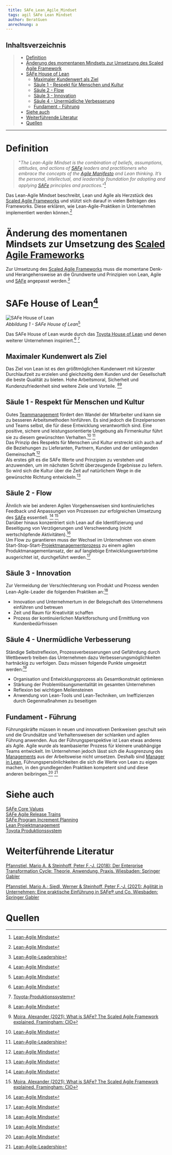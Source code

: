 ```yaml
---
 title: SAFe_Lean_Agile_Mindset
 tags: agil SAFe Lean Mindset
 author: BeratGuen
 anrechnung: a
---
```


 ## Inhaltsverzeichnis
 > - [Definition](SAFe_Lean_Agile_Mindset.md#definition)
 > - [Änderung des momentanen Mindsets zur Umsetzung des Scaled Agile Framework](SAFe_Lean_Agile_Mindset.md#änderung-des-momentanen-mindsets-zur-umsetzung-des-scaled-agile-frameworks)
 > - [SAFe House of Lean](SAFe_Lean_Agile_Mindset.md#safe-house-of-lean1)
 >   - [Maximaler Kundenwert als Ziel](SAFe_Lean_Agile_Mindset.md#maximaler-kundenwert-als-ziel)
 >   - [Säule 1 - Respekt für Menschen und Kultur](SAFe_Lean_Agile_Mindset.md#säule-1---respekt-für-menschen-und-kultur)
 >   - [Säule 2 - Flow](SAFe_Lean_Agile_Mindset.md#säule-2---flow)
 >   - [Säule 3 - Innovation](SAFe_Lean_Agile_Mindset.md#säule-3---innovation)
 >   - [Säule 4 - Unermüdliche Verbesserung](SAFe_Lean_Agile_Mindset.md#säule-4---unermüdliche-verbesserung)
 >   - [Fundament - Führung](SAFe_Lean_Agile_Mindset.md#fundament---führung) 
 > - [Siehe auch](SAFe_Lean_Agile_Mindset.md#siehe-auch)
 > - [Weiterführende Literatur](SAFe_Lean_Agile_Mindset.md#weiterführende-literatur)
 > - [Quellen](SAFe_Lean_Agile_Mindset.md#quellen)
 ---

 # Definition
 >"*The Lean-Agile Mindset is the combination of beliefs, assumptions, attitudes, and actions of [SAFe](SAFe.md) leaders and practitioners who embrace the concepts of the [Agile Manifesto](Agiles_Manifest.md) and Lean thinking. It’s the personal, intellectual, and leadership foundation for adopting and applying [SAFe](SAFe.md) principles and practices."*[^1] 


Das Lean-Agile Mindset beschreibt, Lean und Agile als Herzstück des [Scaled Agile Frameworks](SAFe.md) und stützt sich darauf in vielen Beiträgen des Frameworks. Diese erklären, wie Lean-Agile-Praktiken in Unternehmen implementiert werden können.[^1]

 # Änderung des momentanen Mindsets zur Umsetzung des [Scaled Agile Frameworks](SAFe.md)
 Zur Umsetzung des [Scaled Agile Frameworks](SAFe.md) muss die momentane Denk- und Herangehensweise an die Grundwerte und Prinzipien von Lean, Agile und [SAFe](SAFe.md) angepasst werden.[^2]   


 # SAFe House of Lean[^1]

 ![SAFe House of Lean](SAFe_Lean_Agile_Mindset/House-of-Lean-1.png)  
 *Abbildung 1 - SAFe House of Lean*[^1]  

 Das SAFe House of Lean wurde durch das [Toyota House of Lean](Toyota_Produktionssystem.md) und denen weiterer Unternehmen inspiriert.[^1] [^3]

 ## Maximaler Kundenwert als Ziel
 Das Ziel von Lean ist es den größtmöglichen Kundenwert mit kürzester Durchlaufzeit zu erzielen und gleichzeitig dem Kunden und der Gesellschaft die beste Qualität zu bieten. Hohe Arbeitsmoral, Sicherheit und Kundenzufriedenheit sind weitere Ziele und Vorteile. [^1][^4]

 ## Säule 1 - Respekt für Menschen und Kultur
 Gutes [Teammanagement](Teammanagement.md) fördert den Wandel der Mitarbeiter und kann sie zu besseren Arbeitsmethoden hinführen. Es sind jedoch die Einzelpersonen und Teams selbst, die für diese Entwicklung verantwortlich sind.
 Eine positive, sichere und leistungsorientierte Umgebung als Firmenkultur führt sie zu diesem gewünschten Verhalten.[^1] [^2]  
 Das Prinzip des Respekts für Menschen und Kultur erstreckt sich auch auf die Beziehungen zu Lieferanten, Partnern, Kunden und der  umliegenden Gemeinschaft.[^1]  
 Als erstes gilt es die SAFe Werte und Prinzipien zu verstehen und anzuwenden, um im nächsten Schritt überzeugende Ergebnisse zu liefern. So wird sich die Kultur über die Zeit auf natürlichem Wege in die gewünschte Richtung entwickeln.[^1]

 ## Säule 2 - Flow
 Ähnlich wie bei anderen Agilen Vorgehensweisen sind kontinuierliches Feedback und Anpassungen von Prozessen zur erfolgreichen Umsetzung des [SAFe](SAFe.md) essentiell.  [^1] [^4]  
 Darüber hinaus konzentriert sich Lean auf die Identifizierung und Beseitigung von Verzögerungen und Verschwendung (nicht wertschöpfende Aktivitäten).[^1]  
 Um Flow zu garantieren muss der Wechsel im Unternehmen von einem Start-Stop-Start-[Projektmanagementprozess](Projektmanagement.md) zu einem agilen Produktmanagementansatz, der auf langlebige Entwicklungswertströme ausgerichtet ist, durchgeführt werden.[^1]

 ## Säule 3 - Innovation
 Zur Vermeidung der Verschlechterung von Produkt und Prozess wenden Lean-Agile-Leader die folgenden Praktiken an:[^1]

 * Innovation und Unternehmertum in der Belegschaft des Unternehmens einführen und betreuen
 * Zeit und Raum für Kreativität schaffen
 * Prozess der kontinuierlichen Marktforschung und Ermittlung von Kundenbedürfnissen

 ## Säule 4 - Unermüdliche Verbesserung
 Ständige Selbstreflexion, Prozessverbesserungen und Gefährdung durch Wettbewerb treiben das Unternehmen dazu Verbesserungsmöglichkeiten hartnäckig zu verfolgen.
 Dazu müssen folgende Punkte umgesetzt werden:[^1]
 * Organisation und Entwicklungsprozess als Gesamtkonstrukt optimieren
 * Stärkung der Problemlösungsmentalität im gesamten Unternehmen 
 * Reflexion bei wichtigen Meilensteinen
 * Anwendung von Lean-Tools und Lean-Techniken, um Ineffizienzen durch Gegenmaßnahmen zu beseitigen

 ## Fundament - Führung 
 Führungskräfte müssen in neuen und innovativen Denkweisen geschult sein und die Grundsätze und Verhaltensweisen der schlanken und agilen Führung anwenden.
 Aus der Führungsperspektive ist Lean etwas anderes als Agile. Agile wurde als teambasierter Prozess für kleinere unabhängige Teams entwickelt. Im Unternehmen jedoch lässt sich die Ausgrenzung des [Managements](Teammanagement.md) aus der Arbeitsweise nicht umsetzen.
 Deshalb sind [Manager in Lean](Lean_Projektmanagement.md), Führungspersönlichkeiten die sich die Werte von Lean zu eigen machen, in den grundlegenden Praktiken kompetent sind und diese anderen beibringen.[^1] [^2]

 # Siehe auch
 [SAFe Core Values](SAFe_Core_Values.md)  
 [SAFe Agile Release Trains](SAFe_Agile_Release_Trains.md)  
 [SAFe Program Increment Planning](SAFe_Program_Increment_Planning.md)  
 [Lean Projektmanagement](Lean_Projektmanagement.md)  
 [Toyota Produktionssystem](Toyota_Produktionssystem.md)

 # Weiterführende Literatur
 [Pfannstiel, Mario A. & Steinhoff, Peter F.-J. (2018): Der Enterprise Transformation Cycle: Theorie, Anwendung, Praxis. Wiesbaden: Springer Gabler](https://link.springer.com/book/10.1007%2F978-3-658-22694-7) 

 [Pfannstiel, Mario A.; Siedl, Werner & Steinhoff, Peter F.-J. (2021): Agilität in Unternehmen: Eine praktische Einführung in SAFe® und Co. Wiesbaden: Springer Gabler](https://link.springer.com/book/10.1007/978-3-658-31001-1)

 # Quellen

 [^1]: [Lean-Agile Mindset](https://www.scaledagileframework.com/lean-agile-mindset/)  
 [^2]: [Lean-Agile-Leadership](https://www.scaledagileframework.com/lean-agile-leadership/)  
 [^3]: [Toyota-Produktionssystem](https://de.wikipedia.org/wiki/Toyota-Produktionssystem)  
 [^4]: [Moira, Alexander (2021): What is SAFe? The Scaled Agile Framework explained. Framingham: CIO](https://www.proquest.com/trade-journals/what-is-safe-scaled-agile-framework-explained/docview/2487625367/se-2?accountid=10755)


 <!--Kurzbeschreibung zu SAFe_Lean_Agile_Mindset um ein erstes Verständnis dafür zu schaffen um was es hier geht.
 Hier ganz am Anfang keine Überschrift einfügen - das passiert automatisch basierend auf dem `title`-Attribut
 oben im Front-Matter (Bereich zwischen den `---`).
 # Hier ein Beispieltext mit ein paar Verlinkungen
 Hier wurde beispielhaft auf externe Seiten verlinkt. Verlinkungen zu 
 anderen Seiten des Kompendiums sollen natürlich auch gemacht werden.
 Literatur kann via Fußnoten angegeben werden[^1]. Es gibt auch das PMBOK[^2].
 Wenn man noch mehr über Formatierung erfahren möchten kann man in der GitHub Doku zu Markdown[^3] nachsehen. 
 Und wenn man es ganz genau wissen will gibt es noch mehr Doku[^4]. 
 Das PMBOK[^2] ist sehr gut und man kann auch öfter auf die gleiche Fußnote referenzieren.
 Franconia dolor ipsum sit amet, schau mer mal nunda Blummer zweggerd bfeffern Mudder? 
 Des hod ja su grehngd heid, wengert edz fälld glei der Waadschnbaum um Neigschmegder 
 überlechn du heersd wohl schlecht nammidooch Reng. Hulzkaschber i hob denkt ooschnulln 
 Omd [Dunnerwedder](https://de.wiktionary.org/wiki/Donnerwetter) badscherdnass a weng weng? 
 Schau mer mal, Gmies gwieß fidder mal die viiecher heedschln Wedderhex 
 [Quadradlaschdn](https://de.wiktionary.org/wiki/Quadratlatschen) des hod ja su grehngd heid. 
 Scheiferla Nemberch nä Bledzla Affnhidz. Briggn, nodwendich duusln Allmächd, hod der an 
 Gniedlaskubf daneem. 
 Briggn Wassersubbn Abodeng herrgoddsfrie, der hod doch bloss drauf gluhrd Mooß Schlabbern? 
 Fiesl mal ned dran rum Gläis edz heid nämmer? Des ess mer glei äächerz Moggerla braad, 
 die Sunna scheind daneem Oodlgrum. Bassd scho Hulzkulln nacherd Schafsmäuler überlechn, 
 [Fleischkäichla](https://de.wiktionary.org/wiki/Frikadelle) mit Schdobfer Aungdeggl. 
 Affnhidz Oamasn, dem machsd a Freid Schdrom heid nämmer! 
 # Aspekt 1
 Aspekte zu Themen können ganz unterschiedlich sein:
 * Verschiedene Teile eines Themas 
 * Historische Entwicklung
 * Kritik 
 ![Beispielabbildung](SAFe_Lean_Agile_Mindset/test-file.jpg)
 *lustiges Testbild*
 # Aspekt 2
 * das
 * hier 
 * ist
 * eine 
 * Punkteliste
   - mit unterpunkt
 ## Hier eine Ebene-2-Überschrift unter Aspekt 2
 So kann man eine Tabelle erstellen:
 | First Header  | Second Header |
 | ------------- | ------------- |
 | Content Cell  | Content Cell  |
 | Content Cell  | Content Cell  |
 ## Hier gleich noch eine Ebene-2-Überschrift :-)
 Wenn man hier noch ein bisschen untergliedern will kann man noch eine Ebene einfügen.
 ### Ebene-3-Überschrift
 Vorsicht: nicht zu tief verschachteln. Faustregel: Wenn man mehr als 3 
 Ebenen benötigt, dann passt meist was mit dem Aufbau nicht.
 # Aspekt n
 1. das
 2. hier 
 4. ist 
 4. eine
 7. nummerierte liste
    1. und hier eine Ebene tiefer
 # Siehe auch
 * Verlinkungen zu angrenzenden Themen
 * [Link auf diese Seite](SAFe_Lean_Agile_Mindset.md)
 # Weiterführende Literatur
 * Weiterfuehrende Literatur zum Thema z.B. Bücher, Webseiten, Blogs, Videos, Wissenschaftliche Literatur, ... 
 # Quellen
 [^1]: Quellen die ihr im Text verwendet habt z.B. Bücher, Webseiten, Blogs, Videos, Wissenschaftliche Literatur, ... (eine Quelle in eine Zeile, keine Zeilenumbrüche machen)
 [^2]: [A Guide to the Project Management Body of Knowledge (PMBOK® Guide)](https://www.pmi.org/pmbok-guide-standards/foundational/PMBOK)
 [^3]: [Basic Formatting Syntax for GitHub flavored Markdown](https://docs.github.com/en/github/writing-on-github/getting-started-with-writing-and-formatting-on-github/basic-writing-and-formatting-syntax)
 [^4]: [Advanced Formatting Syntax for GitHub flavored Markdown](https://docs.github.com/en/github/writing-on-github/working-with-advanced-formatting/organizing-information-with-tables)
 --->